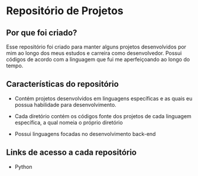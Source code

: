 <h1>Repositório de Projetos</h1>
<p>
<h2>Por que foi criado?</h2>
<p>
Esse repositório foi criado para manter alguns projetos desenvolvidos por mim ao longo dos meus estudos e carreira como desenvolvedor. Possui códigos de acordo com a linguagem que fui me aperfeiçoando ao longo do tempo.
<p>
<h2>Características do repositório</h2>
<p>

- Contém projetos desenvolvidos em linguagens específicas e as quais eu possua habilidade para desenvolvimento.

- Cada diretório contém os códigos fonte dos projetos de cada linguagem específica, a qual nomeia o próprio diretório

- Possui linguagens focadas no desenvolvimento back-end

<h2>Links de acesso a cada repositório</h2>
<p>

- Python
<br>
<a href="https://github.com/jpbarretodev/Projects/tree/main/python">